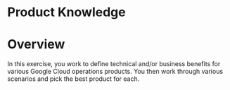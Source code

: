 # Product Knowledge

# **Overview**

In this exercise, you work to define technical and/or business benefits for various Google Cloud operations products. You then work through various scenarios and pick the best product for each.